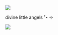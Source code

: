 
![](https://komarev.com/ghpvc/?username=edtroject&color=8CA5BF) 


divine little angels ‎˚⋆ ⊹



![](https://cdn.discordapp.com/attachments/379127701015101451/1262612268986798090/Untitled93_20240716112951.png?ex=66973acf&is=6695e94f&hm=5f0780a1b18e1dd44e0e22a64da6760101e7872bfe4d3d920f2c7fda1834839b&)

